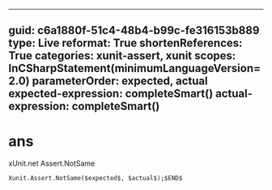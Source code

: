 ----
guid: c6a1880f-51c4-48b4-b99c-fe316153b889
type: Live
reformat: True
shortenReferences: True
categories: xunit-assert, xunit
scopes: InCSharpStatement(minimumLanguageVersion=2.0)
parameterOrder: expected, actual
expected-expression: completeSmart()
actual-expression: completeSmart()
----

# ans

xUnit.net Assert.NotSame

```
Xunit.Assert.NotSame($expected$, $actual$);$END$
```
